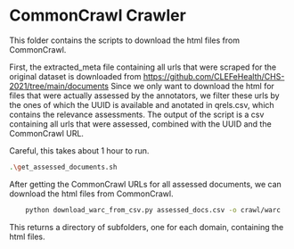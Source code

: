 # CommonCrawl Crawler

This folder contains the scripts to download the html files from CommonCrawl.

First, the extracted_meta file containing all urls that were scraped for the original dataset is downloaded from https://github.com/CLEFeHealth/CHS-2021/tree/main/documents
Since we only want to download the html for files that were actually assessed by the annotators, we filter these urls by the ones of which the UUID is available and anotated in qrels.csv, which contains the relevance assessments.
The output of the script is a csv containing all urls that were assessed, combined with the UUID and the CommonCrawl URL.

Careful, this takes about 1 hour to run.

```bash
.\get_assessed_documents.sh
```

After getting the CommonCrawl URLs for all assessed documents, we can download the html files from CommonCrawl.

```bash
    python download_warc_from_csv.py assessed_docs.csv -o crawl/warc
```

This returns a directory of subfolders, one for each domain, containing the html files.
